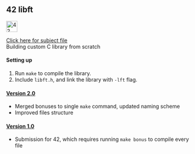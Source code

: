 ## 42 libft

[<img src="https://github.com/eesuhn/c-piscine-14/assets/102596628/1c7ed51d-6afa-410b-ae89-92557236b064" alt="42 logo" width="30" />](https://42kl.edu.my/)

[Click here for subject file](./en.subject.pdf) <br>
Building custom C library from scratch

#### Setting up
1. Run `make` to compile the library.
2. Include `libft.h`, and link the library with `-lft` flag.

#### [Version 2.0](https://github.com/eesuhn/42-libft/releases/tag/v2.0)
- Merged bonuses to single `make` command, updated naming scheme
- Improved files structure

#### [Version 1.0](https://github.com/eesuhn/42-libft/releases/tag/v1.0)
- Submission for 42, which requires running `make bonus` to compile every file
